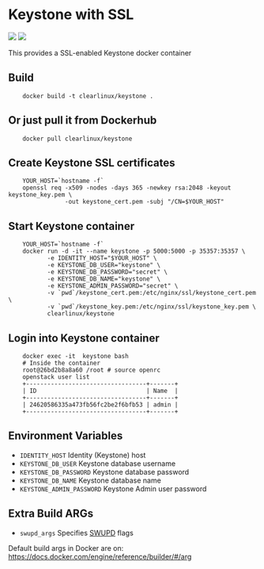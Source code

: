 Keystone with SSL
=================
[![](https://images.microbadger.com/badges/image/clearlinux/keystone.svg)](http://microbadger.com/images/clearlinux/keystone "Get your own image badge on microbadger.com")
[![](https://images.microbadger.com/badges/version/clearlinux/keystone.svg)](http://microbadger.com/images/clearlinux/keystone "Get your own version badge on microbadger.com")

This provides a SSL-enabled Keystone docker container

Build
-----
```
    docker build -t clearlinux/keystone .
```

Or just pull it from Dockerhub
---------------------------
```
    docker pull clearlinux/keystone
```

Create Keystone SSL certificates
--------------------------------
```
    YOUR_HOST=`hostname -f`
    openssl req -x509 -nodes -days 365 -newkey rsa:2048 -keyout keystone_key.pem \
                -out keystone_cert.pem -subj "/CN=$YOUR_HOST"
```

Start Keystone container
------------------------
```
    YOUR_HOST=`hostname -f`
    docker run -d -it --name keystone -p 5000:5000 -p 35357:35357 \
		   -e IDENTITY_HOST="$YOUR_HOST" \
		   -e KEYSTONE_DB_USER="keystone" \
		   -e KEYSTONE_DB_PASSWORD="secret" \
		   -e KEYSTONE_DB_NAME="keystone" \
		   -e KEYSTONE_ADMIN_PASSWORD="secret" \
		   -v `pwd`/keystone_cert.pem:/etc/nginx/ssl/keystone_cert.pem \
		   -v `pwd`/keystone_key.pem:/etc/nginx/ssl/keystone_key.pem \
		   clearlinux/keystone
```

Login into Keystone container
------------------------------
```
    docker exec -it  keystone bash
    # Inside the container
    root@26bd2b8a8a60 /root # source openrc
    openstack user list
    +----------------------------------+-------+
    | ID                               | Name  |
    +----------------------------------+-------+
    | 24620586335a473fb56fc2be2f6bfb53 | admin |
    +----------------------------------+-------+
```

Environment Variables
---------------------
- ``IDENTITY_HOST``
  Identity (Keystone) host
- ``KEYSTONE_DB_USER``
  Keystone database username
- ``KEYSTONE_DB_PASSWORD``
  Keystone database password
- ``KEYSTONE_DB_NAME``
  Keystone database name
- ``KEYSTONE_ADMIN_PASSWORD``
  Keystone Admin user password

Extra Build ARGs
----------------
- ``swupd_args`` Specifies [SWUPD](https://clearlinux.org/documentation/swupdate_how_to_run_the_updater.html) flags

Default build args in Docker are on: https://docs.docker.com/engine/reference/builder/#/arg